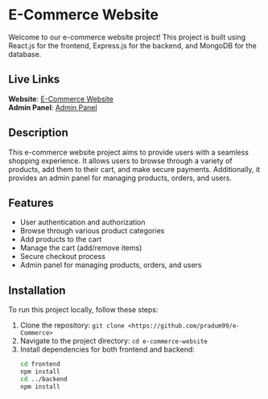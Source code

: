 # E-Commerce Website  

Welcome to our e-commerce website project! This project is built using React.js for the frontend, Express.js for the backend, and MongoDB for the database.

## Live Links

**Website**: [E-Commerce Website](https://e-commerce-fontend1.vercel.app/)  
**Admin Panel**: [Admin Panel](https://e-commerce-admin1.netlify.app/)

## Description

This e-commerce website project aims to provide users with a seamless shopping experience. It allows users to browse through a variety of products, add them to their cart, and make secure payments. Additionally, it provides an admin panel for managing products, orders, and users.

## Features

- User authentication and authorization
- Browse through various product categories
- Add products to the cart
- Manage the cart (add/remove items)
- Secure checkout process
- Admin panel for managing products, orders, and users

## Installation

To run this project locally, follow these steps:

1. Clone the repository: `git clone <https://github.com/pradum99/e-Commerce>`
2. Navigate to the project directory: `cd e-commerce-website`
3. Install dependencies for both frontend and backend:
   ```bash
   cd frontend
   npm install
   cd ../backend
   npm install
